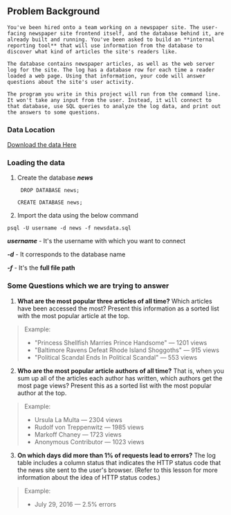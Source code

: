 ## Problem Background

```
You've been hired onto a team working on a newspaper site. The user-facing newspaper site frontend itself, and the database behind it, are already built and running. You've been asked to build an **internal reporting tool** that will use information from the database to discover what kind of articles the site's readers like.

The database contains newspaper articles, as well as the web server log for the site. The log has a database row for each time a reader loaded a web page. Using that information, your code will answer questions about the site's user activity.

The program you write in this project will run from the command line. It won't take any input from the user. Instead, it will connect to that database, use SQL queries to analyze the log data, and print out the answers to some questions.
```

### Data Location

[Download the data Here](https://d17h27t6h515a5.cloudfront.net/topher/2016/August/57b5f748_newsdata/newsdata.zip)

### Loading the data

1. Create the database ***news*** 

    ` DROP DATABASE news;`   

    `CREATE DATABASE news;`  


2. Import the data using the below command  

 `psql -U username -d news -f newsdata.sql`

***username*** - It's the username with which you want to connect  

***-d*** - It corresponds to the database name  

***-f*** - It's the **full file path**  



### Some Questions which we are trying to answer

1. **What are the most popular three articles of all time?** Which articles have been accessed the most? Present this information as a sorted list with the most popular article at the top.

> Example:
> * "Princess Shellfish Marries Prince Handsome" — 1201 views
> * "Baltimore Ravens Defeat Rhode Island Shoggoths" — 915 views
> * "Political Scandal Ends In Political Scandal" — 553 views

2. **Who are the most popular article authors of all time?** That is, when you sum up all of the articles each author has written, which authors get the most page views? Present this as a sorted list with the most popular author at the top.

> Example:
> * Ursula La Multa — 2304 views
> * Rudolf von Treppenwitz — 1985 views
> * Markoff Chaney — 1723 views
> * Anonymous Contributor — 1023 views


3. **On which days did more than 1% of requests lead to errors?** The log table includes a column status that indicates the HTTP status code that the news site sent to the user's browser. (Refer to this lesson for more information about the idea of HTTP status codes.)

> Example:
> * July 29, 2016 — 2.5% errors

